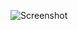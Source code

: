![Screenshot](https://raw.githubusercontent.com/Cryakl/Ultimate-RAT-Collection/refs/heads/main/RemoteOperations/Remote%20Operations%202.4/Screenshot.png)
